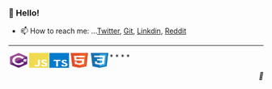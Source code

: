 
<!-- Title -->
<h3 align="left">👋 Hello!</h3>

<!-- About -->
- 📫 How to reach me: ...[Twitter](https://twitter.com/Brun0Freschi), [Git](https://github.com/BrunoFreschi), [Linkdin](https://www.linkedin.com/in/bruno-dos-santos-freschi-b61464206/), [Reddit](https://www.reddit.com/user/Brun0Freschi)

***

<!-- Image -->
  <img align="left" alt="Marcos-Csharp" height="30" width="40" src="https://raw.githubusercontent.com/devicons/devicon/master/icons/csharp/csharp-original.svg"> *
  <img align="left" alt="Marcos-Js" height="30" width="40" src="https://raw.githubusercontent.com/devicons/devicon/master/icons/javascript/javascript-plain.svg"> *
  <img align="left" alt="Marcos-Ts" height="30" width="40" src="https://raw.githubusercontent.com/devicons/devicon/master/icons/typescript/typescript-plain.svg"> * 
  <img align="left" alt="Marcos-HTML" height="30" width="40" src="https://raw.githubusercontent.com/devicons/devicon/master/icons/html5/html5-original.svg"> *
  <img align="left" alt="Marcos-CSS" height="30" width="40" src="https://raw.githubusercontent.com/devicons/devicon/master/icons/css3/css3-original.svg">  

<!-- Dedication -->
<h5 align="right">&#127769;</h5>
